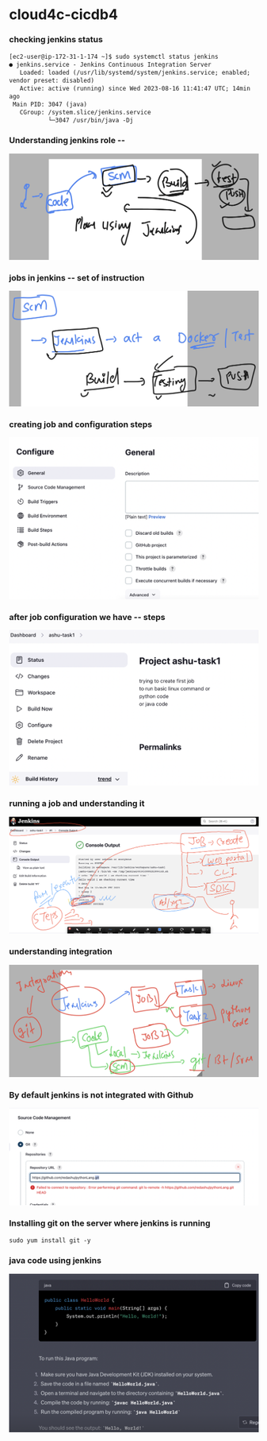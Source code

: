 # cloud4c-cicdb4

### checking jenkins status

```
[ec2-user@ip-172-31-1-174 ~]$ sudo systemctl status jenkins 
● jenkins.service - Jenkins Continuous Integration Server
   Loaded: loaded (/usr/lib/systemd/system/jenkins.service; enabled; vendor preset: disabled)
   Active: active (running) since Wed 2023-08-16 11:41:47 UTC; 14min ago
 Main PID: 3047 (java)
   CGroup: /system.slice/jenkins.service
           └─3047 /usr/bin/java -Dj
```

### Understanding jenkins role -- 

<img src="jrole.png">

### jobs in jenkins -- set of instruction 

<img src="sti.png">

### creating job and configuration steps 

<img src="jc2.png">

### after job configuration we have -- steps 

<img src="steps.png">

### running a job and understanding it 

<img src="runj.png">

### understanding integration 

<img src="int.png">

### By default jenkins is not integrated with Github 

<img src="error.png">

### Installing git on the server where jenkins is running 

```
sudo yum install git -y 
```

### java code using jenkins 

<img src="jcx.png">


